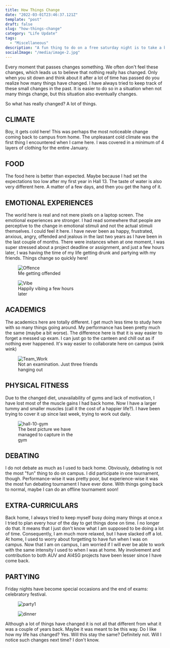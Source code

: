 ```yaml
---
title: How Things Change
date: "2022-03-01T23:46:37.121Z"
template: "post"
draft: false
slug: "how-things-change"
category: "Life Update"
tags:
  - "Miscellaneous"
description: "A fun thing to do on a free saturday night is to take a break and look back at how things have changed. In this article I will try to point out the changes that have happened in the last two months of my life since I have came back on campus."
socialImage: "/media/image-2.jpg"
---
```


Every moment that passes changes something. We often don't feel these changes, which leads us to believe that nothing really has changed. Only when you sit down and think about it after a lot of time has passed do you realize how many things have changed. I have always tried to keep track of these small changes in the past. It is easier to do so in a situation when not many things change, but this situation also eventually changes. 

So what has really changed? A lot of things. 
<!-- 
![Nulla faucibus vestibulum eros in tempus. Vestibulum tempor imperdiet velit nec dapibus](/media/image-2.jpg) -->

## CLIMATE
Boy, it gets cold here! This was perhaps the most noticeable change coming back to campus from home. The unpleasant cold climate was the first thing I encountered when I came here. I was covered in a minimum of 4 layers of clothing for the entire January.

## FOOD
The food here is better than expected. Maybe because I had set the expectations too low after my first year in Hall 13. The taste of water is also very different here. A matter of a few days, and then you get the hang of it.

## EMOTIONAL EXPERIENCES
The world here is real and not mere pixels on a laptop screen. The emotional experiences are stronger. I had read somewhere that people are perceptive to the change in emotional stimuli and not the actual stimuli themselves. I could feel it here. I have never been as happy, frustrated, anxious, angry, offended and jealous in the last two years as I have been in the last couple of months. There were instances when at one moment, I was super stressed about a project deadline or assignment, and just a few hours later, I was having the time of my life getting drunk and partying with my friends. Things change so quickly here!


<figure style="width: 40%">
	<img src="/media/how_things_change/offence.jpeg" alt="Offence">
  <figcaption>Me getting offended</figcaption>
</figure>
<figure style="width: 40%">
	<img src="/media/how_things_change/happy.jpeg" alt="Vibe">
  <figcaption>Happily vibing a few hours later</figcaption>
</figure>

## ACADEMICS
The academics here are totally different. I get much less time to study here with so many things going around. My performance has been pretty much the same (maybe a bit worse). The difference here is that it is way easier to forget a messed up exam. I can just go to the canteen and chill out as if nothing ever happened. It's way easier to collaborate here on campus (wink wink)

<figure style="width: 60%">
	<img src="/media/how_things_change/team_work.jpeg" alt="Team_Work">
  <figcaption>Not an examination. Just three friends hanging out</figcaption>
</figure>

## PHYSICAL FITNESS
Due to the changed diet, unavailability of gyms and lack of motivation, I have lost most of the muscle gains I had back home. Now I have a larger tummy and smaller muscles (call it the cost of a happier life?). I have been trying to cover it up since last week, trying to work out daily.


<figure style="width: 40%">
	<img src="/media/how_things_change/working_out.jpeg" alt="hall-10-gym">
  <figcaption>The best picture we have managed to capture in the gym</figcaption>
</figure>

## DEBATING
I do not debate as much as I used to back home. Obviously, debating is not the most "fun" thing to do on campus. I did participate in one tournament, though. Performance-wise it was pretty poor, but experience-wise it was the most fun debating tournament I have ever done. With things going back to normal, maybe I can do an offline tournament soon! 

## EXTRA-CURRICULARS

Back home, I always tried to keep myself busy doing many things at once.x I tried to plan every hour of the day to get things done on time. I no longer do that. It means that I just don't know what I am supposed to be doing a lot of time. Consequently, I am much more relaxed, but I have slacked off a lot. At home, I used to worry about forgetting to have fun when I was on campus. Now that I am on campus, I am worried if I will ever be able to work with the same intensity I used to when I was at home. My involvement and contribution to both AUV and AI4SG projects have been lesser since I have come back.

## PARTYING
Friday nights have become special occasions and the end of exams: celebratory festival.


<figure style="width: 60%">
	<img src="/media/how_things_change/party1.jpeg" alt="party1">
</figure>

<figure style="width: 80%">
	<img src="/media/how_things_change/party3.jpeg" alt="dinner">
</figure>

Although a lot of things have changed it is not all that different from what it was a couple of years back. Maybe it was meant to be this way. Do I like how my life has changed? Yes. Will this stay the same? Definitely not. Will I notice such changes next time? I don't know.